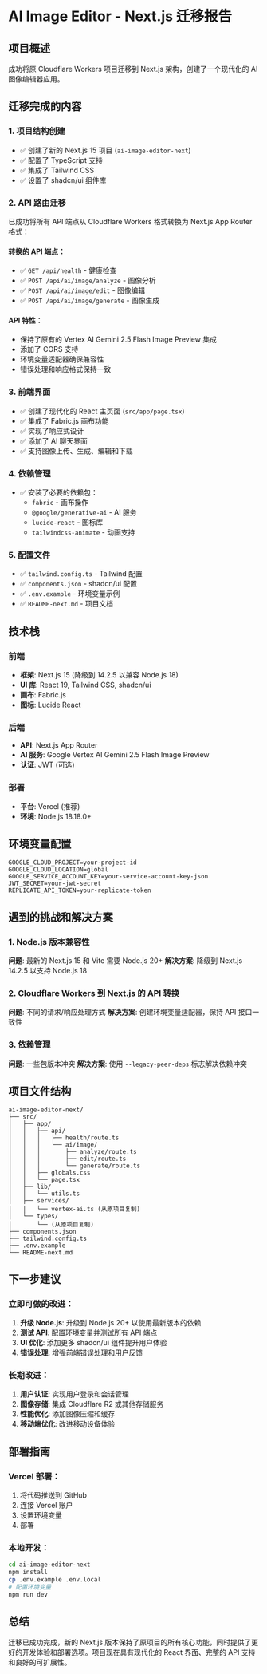 # AI Image Editor - Next.js 迁移报告

## 项目概述

成功将原 Cloudflare Workers 项目迁移到 Next.js 架构，创建了一个现代化的 AI 图像编辑器应用。

## 迁移完成的内容

### 1. 项目结构创建
- ✅ 创建了新的 Next.js 15 项目 (`ai-image-editor-next`)
- ✅ 配置了 TypeScript 支持
- ✅ 集成了 Tailwind CSS
- ✅ 设置了 shadcn/ui 组件库

### 2. API 路由迁移
已成功将所有 API 端点从 Cloudflare Workers 格式转换为 Next.js App Router 格式：

#### 转换的 API 端点：
- ✅ `GET /api/health` - 健康检查
- ✅ `POST /api/ai/image/analyze` - 图像分析
- ✅ `POST /api/ai/image/edit` - 图像编辑
- ✅ `POST /api/ai/image/generate` - 图像生成

#### API 特性：
- 保持了原有的 Vertex AI Gemini 2.5 Flash Image Preview 集成
- 添加了 CORS 支持
- 环境变量适配器确保兼容性
- 错误处理和响应格式保持一致

### 3. 前端界面
- ✅ 创建了现代化的 React 主页面 (`src/app/page.tsx`)
- ✅ 集成了 Fabric.js 画布功能
- ✅ 实现了响应式设计
- ✅ 添加了 AI 聊天界面
- ✅ 支持图像上传、生成、编辑和下载

### 4. 依赖管理
- ✅ 安装了必要的依赖包：
  - `fabric` - 画布操作
  - `@google/generative-ai` - AI 服务
  - `lucide-react` - 图标库
  - `tailwindcss-animate` - 动画支持

### 5. 配置文件
- ✅ `tailwind.config.ts` - Tailwind 配置
- ✅ `components.json` - shadcn/ui 配置
- ✅ `.env.example` - 环境变量示例
- ✅ `README-next.md` - 项目文档

## 技术栈

### 前端
- **框架**: Next.js 15 (降级到 14.2.5 以兼容 Node.js 18)
- **UI 库**: React 19, Tailwind CSS, shadcn/ui
- **画布**: Fabric.js
- **图标**: Lucide React

### 后端
- **API**: Next.js App Router
- **AI 服务**: Google Vertex AI Gemini 2.5 Flash Image Preview
- **认证**: JWT (可选)

### 部署
- **平台**: Vercel (推荐)
- **环境**: Node.js 18.18.0+

## 环境变量配置

```env
GOOGLE_CLOUD_PROJECT=your-project-id
GOOGLE_CLOUD_LOCATION=global
GOOGLE_SERVICE_ACCOUNT_KEY=your-service-account-key-json
JWT_SECRET=your-jwt-secret
REPLICATE_API_TOKEN=your-replicate-token
```

## 遇到的挑战和解决方案

### 1. Node.js 版本兼容性
**问题**: 最新的 Next.js 15 和 Vite 需要 Node.js 20+
**解决方案**: 降级到 Next.js 14.2.5 以支持 Node.js 18

### 2. Cloudflare Workers 到 Next.js 的 API 转换
**问题**: 不同的请求/响应处理方式
**解决方案**: 创建环境变量适配器，保持 API 接口一致性

### 3. 依赖管理
**问题**: 一些包版本冲突
**解决方案**: 使用 `--legacy-peer-deps` 标志解决依赖冲突

## 项目文件结构

```
ai-image-editor-next/
├── src/
│   ├── app/
│   │   ├── api/
│   │   │   ├── health/route.ts
│   │   │   └── ai/image/
│   │   │       ├── analyze/route.ts
│   │   │       ├── edit/route.ts
│   │   │       └── generate/route.ts
│   │   ├── globals.css
│   │   └── page.tsx
│   ├── lib/
│   │   └── utils.ts
│   ├── services/
│   │   └── vertex-ai.ts (从原项目复制)
│   └── types/
│       └── (从原项目复制)
├── components.json
├── tailwind.config.ts
├── .env.example
└── README-next.md
```

## 下一步建议

### 立即可做的改进：
1. **升级 Node.js**: 升级到 Node.js 20+ 以使用最新版本的依赖
2. **测试 API**: 配置环境变量并测试所有 API 端点
3. **UI 优化**: 添加更多 shadcn/ui 组件提升用户体验
4. **错误处理**: 增强前端错误处理和用户反馈

### 长期改进：
1. **用户认证**: 实现用户登录和会话管理
2. **图像存储**: 集成 Cloudflare R2 或其他存储服务
3. **性能优化**: 添加图像压缩和缓存
4. **移动端优化**: 改进移动设备体验

## 部署指南

### Vercel 部署：
1. 将代码推送到 GitHub
2. 连接 Vercel 账户
3. 设置环境变量
4. 部署

### 本地开发：
```bash
cd ai-image-editor-next
npm install
cp .env.example .env.local
# 配置环境变量
npm run dev
```

## 总结

迁移已成功完成，新的 Next.js 版本保持了原项目的所有核心功能，同时提供了更好的开发体验和部署选项。项目现在具有现代化的 React 界面、完整的 API 支持和良好的可扩展性。
